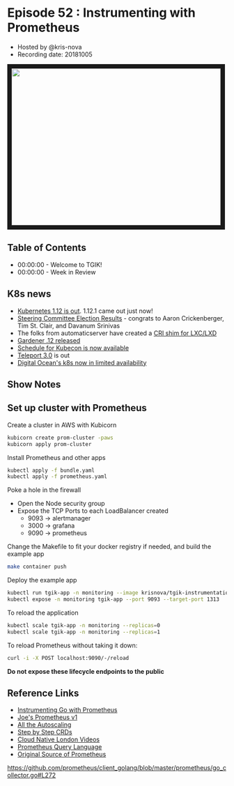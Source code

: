 # Episode 52 : Instrumenting with Prometheus

- Hosted by @kris-nova
- Recording date: 20181005

<!--- Thumbnailed embed of the video, n8Xo_ghCIOSY is the video id from the youtube url --->

<a href="https://www.youtube.com/watch?v=zY2vpAf1SXA
" target="_blank"><img src="http://img.youtube.com/vi/zY2vpAf1SXA/hqdefault.jpg" width="480" height="360" border="10" /></a>

## Table of Contents

- 00:00:00 - Welcome to TGIK!
- 00:00:00 - Week in Review

## K8s news

- [Kubernetes 1.12 is out](https://kubernetes.io/blog/2018/09/27/kubernetes-1.12-kubelet-tls-bootstrap-and-azure-virtual-machine-scale-sets-vmss-move-to-general-availability/). 1.12.1 came out just now!
- [Steering Committee Election Results](https://groups.google.com/forum/#!topic/kubernetes-dev/EL4W0gQGxMA) - congrats to Aaron Crickenberger, Tim St. Clair, and Davanum Srinivas 
- The folks from automaticserver have created a [CRI shim for LXC/LXD](https://discuss.kubernetes.io/t/lxe-released-a-kubernetes-integration-of-lxc-lxd/3022/1)
- [Gardener .12 released](https://discuss.kubernetes.io/t/gardener-0-12-0-released/2935)
- [Schedule for Kubecon is now available](https://events.linuxfoundation.org/events/kubecon-cloudnativecon-north-america-2018/schedule/)
- [Teleport 3.0](https://gravitational.com/blog/teleport-release-3/) is out
- [Digital Ocean's k8s now in limited availability](https://blog.digitalocean.com/announcing-limited-availability-of-digitalocean-kubernetes/)

## Show Notes

## Set up cluster with Prometheus

Create a cluster in AWS with Kubicorn

```bash
kubicorn create prom-cluster -paws
kubicorn apply prom-cluster
```

Install Prometheus and other apps

```bash
kubectl apply -f bundle.yaml
kubectl apply -f prometheus.yaml
```

Poke a hole in the firewall

 - Open the Node security group
 - Expose the TCP Ports to each LoadBalancer created
    - 9093 -> alertmanager
    - 3000 -> grafana
    - 9090 -> prometheus

Change the Makefile to fit your docker registry if needed, and build the example app

```bash
make container push
```

Deploy the example app

```bash
kubectl run tgik-app -n monitoring --image krisnova/tgik-instrumentation-app
kubectl expose -n monitoring tgik-app --port 9093 --target-port 1313
```


To reload the application

```bash
kubectl scale tgik-app -n monitoring --replicas=0
kubectl scale tgik-app -n monitoring --replicas=1
```

To reload Prometheus without taking it down:

```bash
curl -i -X POST localhost:9090/-/reload
```

**Do not expose these lifecycle endpoints to the public**

## Reference Links

- [Instrumenting Go with Prometheus](https://prometheus.io/docs/guides/go-application)
- [Joe's Prometheus v1](https://www.youtube.com/watch?v=pDb2psNcvKU)
- [All the Autoscaling](https://caylent.com/kubernetes-autoscaling/)
- [Step by Step CRDs](https://medium.com/@dimitris.kapanidis/tailor-kubernetes-to-your-needs-with-crds-7a1e322116a1)
- [Cloud Native London Videos](https://skillsmatter.com/conferences/10160-cloudnative-london-2018#program)
- [Prometheus Query Language](https://prometheus.io/docs/prometheus/latest/querying/basics/)
- [Original Source of Prometheus](https://github.com/giantswarm/kubernetes-prometheus)



https://github.com/prometheus/client_golang/blob/master/prometheus/go_collector.go#L272